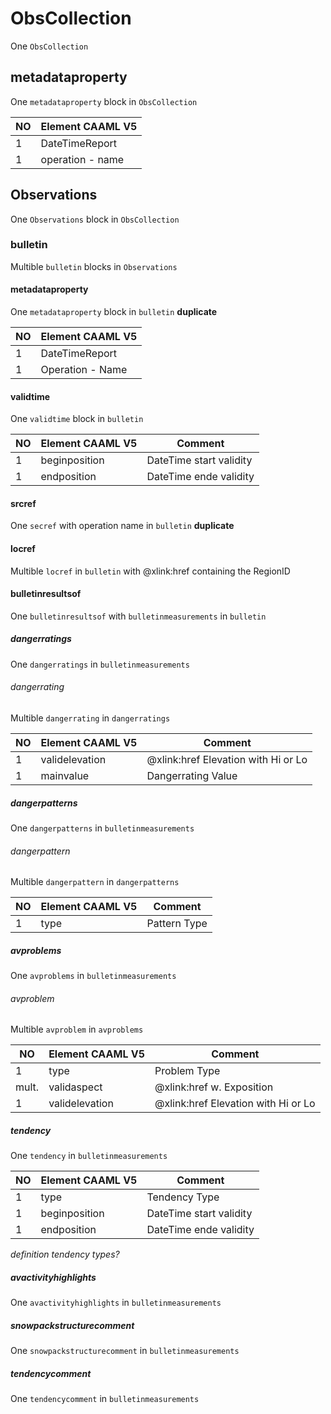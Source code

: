 # ObsCollection 
One `ObsCollection`

## metadataproperty
One `metadataproperty` block in `ObsCollection`

|NO     |Element CAAML V5   |
| ----- | ----------------- |
|1      |DateTimeReport     |
|1      |operation - name   |

## Observations
One `Observations` block in `ObsCollection`

### bulletin
Multible `bulletin` blocks in `Observations`

#### metadataproperty
One `metadataproperty` block in `bulletin`
**duplicate**

|NO     |Element CAAML V5   |
| ----- | ----------------- |
|1      |DateTimeReport     |
|1      |Operation - Name   |

#### validtime
One `validtime` block in `bulletin`

|NO     |Element CAAML V5   |Comment                   |
| ----- | ----------------- | ------------------------ |
|1      |beginposition      |DateTime start validity   |
|1      |endposition        |DateTime ende  validity   |

#### srcref
One `secref` with operation name in `bulletin`
**duplicate**

#### locref
Multible `locref` in `bulletin` with @xlink:href containing the RegionID

#### bulletinresultsof 
One `bulletinresultsof` with `bulletinmeasurements` in `bulletin`

##### dangerratings
One `dangerratings` in `bulletinmeasurements`

###### dangerrating
Multible `dangerrating` in `dangerratings`

|NO     |Element CAAML V5   |Comment                   |
| ----- | ----------------- | ------------------------ |
|1      |validelevation     |@xlink:href Elevation with Hi or Lo   |
|1      |mainvalue          |Dangerrating Value        |

##### dangerpatterns
One `dangerpatterns` in `bulletinmeasurements`

###### dangerpattern
Multible `dangerpattern` in `dangerpatterns`

|NO     |Element CAAML V5   |Comment                   |
| ----- | ----------------- | ------------------------ |
|1      |type               |Pattern Type              |

##### avproblems
One `avproblems` in `bulletinmeasurements`

###### avproblem
Multible `avproblem` in `avproblems`

|NO     |Element CAAML V5   |Comment                   |
| ----- | ----------------- | ------------------------ |
|1      |type               |Problem Type              |
|mult.  |validaspect        |@xlink:href w. Exposition |
|1      |validelevation     |@xlink:href Elevation with Hi or Lo |

##### tendency
One `tendency` in `bulletinmeasurements`

|NO     |Element CAAML V5   |Comment                   |
| ----- | ----------------- | ------------------------ |
|1      |type               |Tendency Type             |
|1      |beginposition      |DateTime start validity   |
|1      |endposition        |DateTime ende  validity   |

*definition tendency types?*

##### avactivityhighlights
One `avactivityhighlights` in `bulletinmeasurements`

##### snowpackstructurecomment
One `snowpackstructurecomment` in `bulletinmeasurements`

##### tendencycomment
One `tendencycomment` in `bulletinmeasurements`
